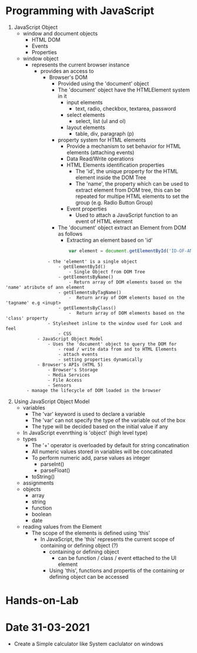 # Programming with JavaScript

1. JavaScript Object 
    - window and document objects
        - HTML DOM
        - Events
        - Properties
    - window object
        - represents the current browser instance
            - provides an access to
                - Browser's DOM
                    - Provided using the 'document' object
                    - The 'document' object have the HTMLElement system in it
                        - input elements
                            - text, radio, checkbox, textarea, password
                        - select elements
                            - select, list (ul and ol)
                        - layout elements
                            - table, div, paragraph (p)
                    - property system for HTML elements
                        - Provide a mechanism to set behavior for HTML elements (attaching events)
                        - Data Read/Write operations
                        - HTML Elements identification properties
                            - The 'id', the unique property for the HTML element inside the DOM Tree
                            - The 'name', the property which can be used to extract element from DOM tree, this can be repeated for multipe HTML elements to set the group (e.g. Radio Button Group)
                        - Event properties
                            - Used to attach a JavaScript function to an event of HTML element
                    - The  'document' object extract an Element from DOM as follows
                        - Extracting an element based on 'id'

``` javascript
                        var element = document.getElementById('ID-OF-AN-ELEMENT');
```
                    - the 'element' is a single object
                        - getElementById()
                            - Single Object from DOM Tree
                        - getElementsByName()
                            - Return array of DOM elements based on the 'name' atribute of ann element
                        - getElementsByTagName()
                            -  Return array of DOM elements based on the  'tagname' e.g <inupt>  
                        - getElementsByClass()
                            -  Return array of DOM elements based on the  'class' property               
                    - Stylesheet inline to the window used for Look and feel
                        - CSS
                - JavaScript Object Model
                    - Uses the 'document' object to query the DOM for
                        - read / write data from and to HTML Elements
                        - attach events
                        - setting properties dynamically 
                - Browser's APIs (HTML 5)
                    - Browser's Storage
                    - Media Services 
                    - File Access
                    - Sensors
            - manage the lifecycle of DOM loaded in the browser    
2. Using JavaScript Object Model    
    - variables
        - The 'var' keyword is used to declare a variable
        - The 'var' can not specify the type of the variable out of the box
        - The type will be decided based on the initial value if any
    - In JavaScript evenrthing is 'object' (high level type)     
    - types
        - The '+' operator is overloaded by default for string concatination
        - All numeric values stored in variables will be concatinated
        - To perform numeric add, parse values as integer
            - parseInt()
            - parseFloat()
        - toString()     
    - assignments
    - objects
        - array
        - string
        - function
        - boolean
        - date
    - reading values from the Element 
        - The scope of the elements is defined using 'this'   
            - In JavaScript, the 'this' represents the current scope of containing or defining object (?)
                - containing or defining object 
                    - can be function / class / event ettached to the UI element  
                - Using 'this', functions and propertis of the containing or defining object can be accessed    



# Hands-on-Lab
# Date 31-03-2021
- Create a Simple calculator like System caclulator on windows 